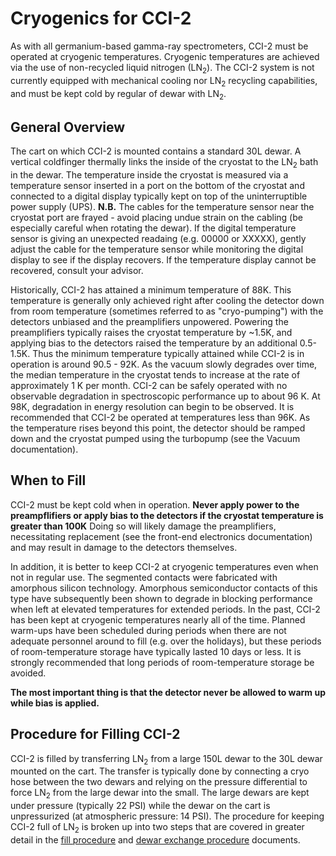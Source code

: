 # Cryogenics for CCI-2

As with all germanium-based gamma-ray spectrometers, CCI-2 must be operated at
cryogenic temperatures. 
Cryogenic temperatures are achieved via the use of non-recycled liquid nitrogen
(LN<sub>2</sub>).
The CCI-2 system is not currently equipped with mechanical cooling nor
LN<sub>2</sub> recycling capabilities, and must be kept cold by regular of 
dewar with LN<sub>2</sub>.

## General Overview

The cart on which CCI-2 is mounted contains a standard 30L dewar.
A vertical coldfinger thermally links the inside of the cryostat to the 
LN<sub>2</sub> bath in the dewar.
The temperature inside the cryostat is measured via a temperature sensor 
inserted in a port on the bottom of the cryostat and connected to a digital
display typically kept on top of the uninterruptible power supply (UPS).
**N.B.** The cables for the temperature sensor near the cryostat port are
frayed - avoid placing undue strain on the cabling (be especially careful when
rotating the dewar). If the digital temperature sensor is giving an unexpected
readaing (e.g. 00000 or XXXXX), gently adjust the cable for the temperature
sensor while monitoring the digital display to see if the display recovers.
If the temperature display cannot be recovered, consult your advisor.

Historically, CCI-2 has attained a minimum temperature of 88K.
This temperature is generally only achieved right after cooling the detector
down from room temperature (sometimes referred to as "cryo-pumping") with the
detectors unbiased and the preamplifiers unpowered.
Powering the preamplifiers typically raises the cryostat temperature by ~1.5K,
and applying bias to the detectors raised the temperature by an additional 
0.5-1.5K.
Thus the minimum temperature typically attained while CCI-2 is in operation is
around 90.5 - 92K.
As the vacuum slowly degrades over time, the median temperature in the 
cryostat tends to increase at the rate of approximately 1 K per month.
CCI-2 can be safely operated with no observable degradation in spectroscopic
performance up to about 96 K. At 98K, degradation in energy resolution can 
begin to be observed.
It is recommended that CCI-2 be operated at temperatures less than 96K.
As the temperature rises beyond this point, the detector should be ramped down
and the cryostat pumped using the turbopump (see the Vacuum documentation).

## When to Fill

CCI-2 must be kept cold when in operation.
**Never apply power to the preampflifiers or apply bias to the detectors if
the cryostat temperature is greater than 100K**
Doing so will likely damage the preamplifiers, necessitating replacement (see
the front-end electronics documentation) and may result in damage to the 
detectors themselves.

In addition, it is better to keep CCI-2 at cryogenic temperatures even when
not in regular use.
The segmented contacts were fabricated with amorphous silicon technology.
Amorphous semiconductor contacts of this type have subsequently been shown to
degrade in blocking performance when left at elevated temperatures for 
extended periods.
In the past, CCI-2 has been kept at cryogenic temperatures nearly all of the 
time.
Planned warm-ups have been scheduled during periods when there are not
adequate personnel around to fill (e.g. over the holidays), but these periods
of room-temperature storage have typically lasted 10 days or less.
It is strongly recommended that long periods of room-temperature storage be
avoided.

**The most important thing is that the detector never be allowed to warm up
while bias is applied.**

## Procedure for Filling CCI-2

CCI-2 is filled by transferring LN<sub>2</sub> from a large 150L dewar to the
30L dewar mounted on the cart.
The transfer is typically done by connecting a cryo hose between the two 
dewars and relying on the pressure differential to force LN<sub>2</sub> from
the large dewar into the small.
The large dewars are kept under pressure (typically 22 PSI) while the dewar on
the cart is unpressurized (at atmospheric pressure: 14 PSI).
The procedure for keeping CCI-2 full of LN<sub>2</sub> is broken up into two 
steps that are covered in greater detail in the [fill procedure](link) and
[dewar exchange procedure](link) documents.
